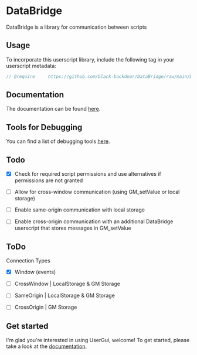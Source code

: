 # DataBridge
DataBridge is a library for communication between scripts


## Usage

To incorporate this userscript library, include the following tag in your userscript metadata:

```js
// @require     https://github.com/black-backdoor/DataBridge/raw/main/DataBridge.lib.user.js
```

## Documentation
The documentation can be found [here](docs.md).

## Tools for Debugging
You can find a list of debugging tools [here](https://github.com/black-backdoor/DataBridge/tree/main/tools).

## Todo
- [x] Check for required script permissions and use alternatives if permissions are not granted
- [ ] Allow for cross-window communication (using GM_setValue or local storage)
- [ ] Enable same-origin communication with local storage
- [ ] Enable cross-origin communication with an additional DataBridge userscript that stores messages in GM_setValue


## ToDo
Connection Types
- [x] Window (events)
- [ ] CrossWindow | LocalStorage & GM Storage
- [ ] SameOrigin | LocalStorage & GM Storage
- [ ] CrossOrigin | GM Storage


## Get started
I'm glad you're interested in using UserGui, welcome! To get started, please take a look at the [documentation](docs.md).